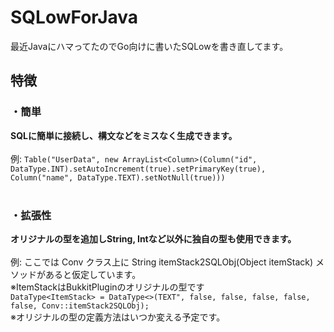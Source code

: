 # SQLowForJava
最近JavaにハマってたのでGo向けに書いたSQLowを書き直してます。
## 特徴
### ・簡単
<b>SQLに簡単に接続し、構文などをミスなく生成できます。</b><br><br>
例: ```Table("UserData", new ArrayList<Column>(Column("id", DataType.INT).setAutoIncrement(true).setPrimaryKey(true), Column("name", DataType.TEXT).setNotNull(true)))```
<br>
<br>
### ・拡張性
<b>オリジナルの型を追加しString, Intなど以外に独自の型も使用できます。</b><br><br>
例: ここでは Conv クラス上に String itemStack2SQLObj(Object itemStack) メソッドがあると仮定しています。<br>※ItemStackはBukkitPluginのオリジナルの型です
<br>
```DataType<ItemStack> = DataType<>(TEXT", false, false, false, false, false, Conv::itemStack2SQLObj);```
<br>※オリジナルの型の定義方法はいつか変える予定です。